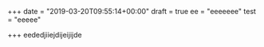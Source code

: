 +++
date = "2019-03-20T09:55:14+00:00"
draft = true
ee = "eeeeeee"
test = "eeeee"

+++
eededjiiejdijeijijde